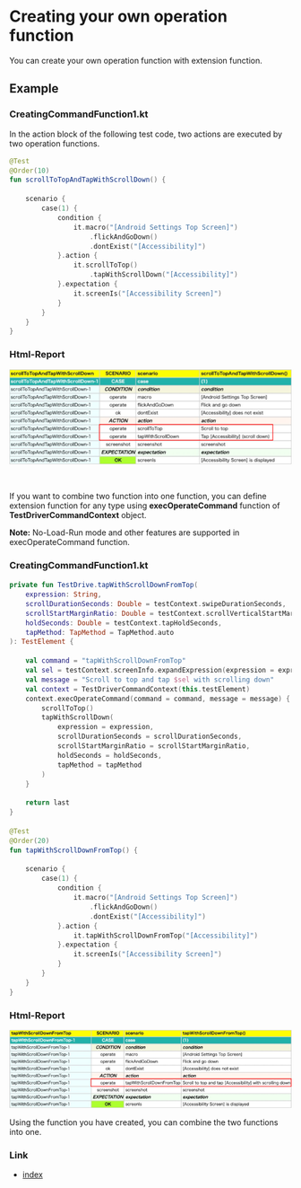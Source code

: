 # Creating your own operation function

You can create your own operation function with extension function.

## Example

### CreatingCommandFunction1.kt

In the action block of the following test code, two actions are executed by two operation functions.

```kotlin
@Test
@Order(10)
fun scrollToTopAndTapWithScrollDown() {

    scenario {
        case(1) {
            condition {
                it.macro("[Android Settings Top Screen]")
                    .flickAndGoDown()
                    .dontExist("[Accessibility]")
            }.action {
                it.scrollToTop()
                    .tapWithScrollDown("[Accessibility]")
            }.expectation {
                it.screenIs("[Accessibility Screen]")
            }
        }
    }
}
```

### Html-Report

![](_images/creating_your_own_operation_function_1.png)

<br>

If you want to combine two function into one function, you can define extension function for any type
using **execOperateCommand** function of **TestDriverCommandContext** object.

**Note:** No-Load-Run mode and other features are supported in execOperateCommand function.

### CreatingCommandFunction1.kt

```kotlin
private fun TestDrive.tapWithScrollDownFromTop(
    expression: String,
    scrollDurationSeconds: Double = testContext.swipeDurationSeconds,
    scrollStartMarginRatio: Double = testContext.scrollVerticalStartMarginRatio,
    holdSeconds: Double = testContext.tapHoldSeconds,
    tapMethod: TapMethod = TapMethod.auto
): TestElement {

    val command = "tapWithScrollDownFromTop"
    val sel = testContext.screenInfo.expandExpression(expression = expression)
    val message = "Scroll to top and tap $sel with scrolling down"
    val context = TestDriverCommandContext(this.testElement)
    context.execOperateCommand(command = command, message = message) {
        scrollToTop()
        tapWithScrollDown(
            expression = expression,
            scrollDurationSeconds = scrollDurationSeconds,
            scrollStartMarginRatio = scrollStartMarginRatio,
            holdSeconds = holdSeconds,
            tapMethod = tapMethod
        )
    }

    return last
}

@Test
@Order(20)
fun tapWithScrollDownFromTop() {

    scenario {
        case(1) {
            condition {
                it.macro("[Android Settings Top Screen]")
                    .flickAndGoDown()
                    .dontExist("[Accessibility]")
            }.action {
                it.tapWithScrollDownFromTop("[Accessibility]")
            }.expectation {
                it.screenIs("[Accessibility Screen]")
            }
        }
    }
}
```

### Html-Report

![](_images/creating_your_own_operation_function_2.png)

Using the function you have created, you can combine the two functions into one.

### Link

- [index](../index.md)
